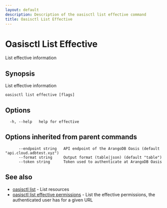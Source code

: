 ```yaml
---
layout: default
description: Description of the oasisctl list effective command
title: Oasisctl List Effective
---
```

# Oasisctl List Effective

List effective information

## Synopsis

List effective information

```
oasisctl list effective [flags]
```

## Options

```
  -h, --help   help for effective
```

## Options inherited from parent commands

```
      --endpoint string   API endpoint of the ArangoDB Oasis (default "api.cloud.adbtest.xyz")
      --format string     Output format (table|json) (default "table")
      --token string      Token used to authenticate at ArangoDB Oasis
```

## See also

* [oasisctl list](oasisctl-list.html)	 - List resources
* [oasisctl list effective permissions](oasisctl-list-effective-permissions.html)	 - List the effective permissions, the authenticated user has for a given URL

